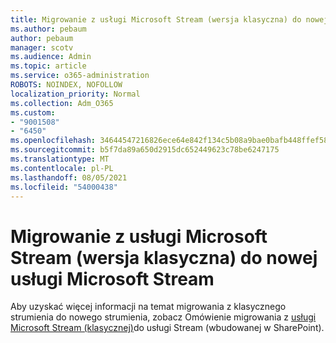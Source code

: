 ```yaml
---
title: Migrowanie z usługi Microsoft Stream (wersja klasyczna) do nowej usługi Microsoft Stream
ms.author: pebaum
author: pebaum
manager: scotv
ms.audience: Admin
ms.topic: article
ms.service: o365-administration
ROBOTS: NOINDEX, NOFOLLOW
localization_priority: Normal
ms.collection: Adm_O365
ms.custom:
- "9001508"
- "6450"
ms.openlocfilehash: 34644547216826ece64e842f134c5b08a9bae0bafb448ffef589db78c3263c5a
ms.sourcegitcommit: b5f7da89a650d2915dc652449623c78be6247175
ms.translationtype: MT
ms.contentlocale: pl-PL
ms.lasthandoff: 08/05/2021
ms.locfileid: "54000438"
---
```

# <a name="migrate-from-microsoft-stream-classic-to-the-new-microsoft-stream"></a>Migrowanie z usługi Microsoft Stream (wersja klasyczna) do nowej usługi Microsoft Stream

Aby uzyskać więcej informacji na temat migrowania z klasycznego strumienia do nowego strumienia, zobacz Omówienie migrowania z [usługi Microsoft Stream (klasycznej)](/stream/streamnew/stream-classic-to-new-migration-overview)do usługi Stream (wbudowanej w SharePoint).